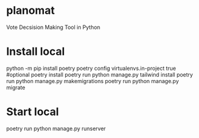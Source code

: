 # planomat
Vote Decsision Making Tool in Python


# Install local
python -m pip install poetry
poetry config virtualenvs.in-project true #optional
poetry install
poetry run python manage.py tailwind install
poetry run python manage.py makemigrations
poetry run python manage.py migrate

# Start local
poetry run python manage.py runserver
